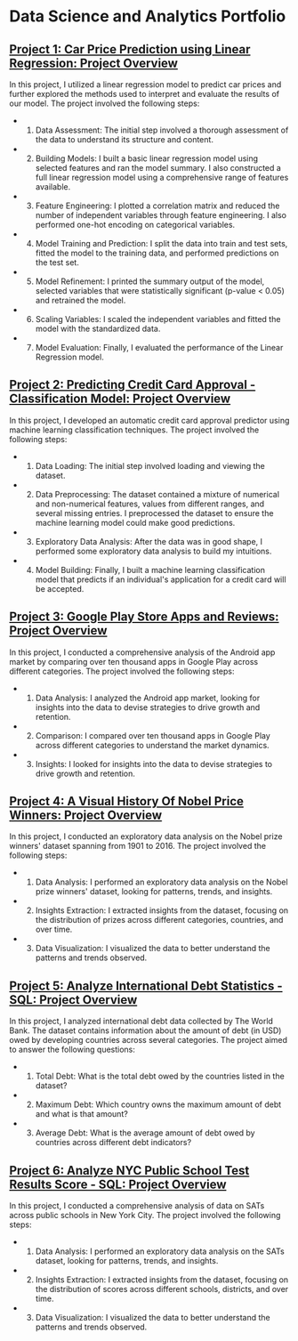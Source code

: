 # Data Science and Analytics Portfolio


## [Project 1: Car Price Prediction using Linear Regression: Project Overview](https://github.com/Annet-Chebukati/Annet_Portfolio/blob/main/%20Car%20Price%20Prediction%20-%20Linear%20Regression.ipynb)

In this project, I utilized a linear regression model to predict car prices and further explored the methods used to interpret and evaluate the results of our model. The project involved the following steps:
- 1. Data Assessment: The initial step involved a thorough assessment of the data to understand its structure and content.
- 2. Building Models: I built a basic linear regression model using selected features and ran the model summary. I also constructed a full linear regression model using a comprehensive range of features available.
- 3. Feature Engineering: I plotted a correlation matrix and reduced the number of independent variables through feature engineering. I also performed one-hot encoding on categorical variables.
- 4. Model Training and Prediction: I split the data into train and test sets, fitted the model to the training data, and performed predictions on the test set.
- 5. Model Refinement: I printed the summary output of the model, selected variables that were statistically significant (p-value < 0.05) and retrained the model.
- 6. Scaling Variables: I scaled the independent variables and fitted the model with the standardized data.
- 7. Model Evaluation: Finally, I evaluated the performance of the Linear Regression model.

## [Project 2: Predicting Credit Card Approval - Classification Model: Project Overview](https://github.com/Annet-Chebukati/Annet_Portfolio/blob/main/Predicting%20Credit%20Card%20Approval%20-%20Classification.ipynb)

In this project, I developed an automatic credit card approval predictor using machine learning classification techniques. The project involved the following steps:
- 1. Data Loading: The initial step involved loading and viewing the dataset.
- 2. Data Preprocessing: The dataset contained a mixture of numerical and non-numerical features, values from different ranges, and several missing entries. I preprocessed the dataset to ensure the machine learning model could make good predictions.
- 3. Exploratory Data Analysis: After the data was in good shape, I performed some exploratory data analysis to build my intuitions.
- 4. Model Building: Finally, I built a machine learning classification model that predicts if an individual's application for a credit card will be accepted.

## [Project 3: Google Play Store Apps and Reviews: Project Overview](https://github.com/Annet-Chebukati/Annet_Portfolio/blob/main/Google%20Play%20Store%20apps%20and%20reviews.ipynb)

In this project, I conducted a comprehensive analysis of the Android app market by comparing over ten thousand apps in Google Play across different categories. The project involved the following steps:
- 1. Data Analysis: I analyzed the Android app market, looking for insights into the data to devise strategies to drive growth and retention.
- 2. Comparison: I compared over ten thousand apps in Google Play across different categories to understand the market dynamics.
- 3. Insights: I looked for insights into the data to devise strategies to drive growth and retention.

## [Project 4: A Visual History Of Nobel Price Winners: Project Overview](https://github.com/Annet-Chebukati/Annet_Portfolio/blob/main/A%20visual%20History%20of%20Nobel%20Price%20Winners.ipynb)

In this project, I conducted an exploratory data analysis on the Nobel prize winners' dataset spanning from 1901 to 2016. The project involved the following steps:
- 1. Data Analysis: I performed an exploratory data analysis on the Nobel prize winners' dataset, looking for patterns, trends, and insights.
- 2. Insights Extraction: I extracted insights from the dataset, focusing on the distribution of prizes across different categories, countries, and over time.
- 3. Data Visualization: I visualized the data to better understand the patterns and trends observed.

## [Project 5: Analyze International Debt Statistics - SQL: Project Overview](https://github.com/Annet-Chebukati/Annet_Portfolio/blob/main/Analyze%20International%20Debt%20Statistics.ipynb)

In this project, I analyzed international debt data collected by The World Bank. The dataset contains information about the amount of debt (in USD) owed by developing countries across several categories. The project aimed to answer the following questions:
- 1. Total Debt: What is the total debt owed by the countries listed in the dataset?
- 2. Maximum Debt: Which country owns the maximum amount of debt and what is that amount?
- 3. Average Debt: What is the average amount of debt owed by countries across different debt indicators?

## [Project 6: Analyze NYC Public School Test Results Score - SQL: Project Overview](https://github.com/Annet-Chebukati/Annet_Portfolio/blob/main/Analyzing%20NYC%20Public%20School%20Test%20Result%20Scores.ipynb)

In this project, I conducted a comprehensive analysis of data on SATs across public schools in New York City. The project involved the following steps:
- 1. Data Analysis: I performed an exploratory data analysis on the SATs dataset, looking for patterns, trends, and insights.
- 2. Insights Extraction: I extracted insights from the dataset, focusing on the distribution of scores across different schools, districts, and over time.
- 3. Data Visualization: I visualized the data to better understand the patterns and trends observed.
